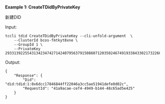 **Example 1: CreateTDidByPrivateKey**

新建DID

Input: 

```
tccli tdid CreateTDidByPrivateKey --cli-unfold-argument  \
    --ClusterId bcos-fmtkyt8xne \
    --GroupId 1 \
    --PrivateKey 29331392255431342347427142407956379150860712035024674919338433021732260496669
```

Output: 
```
{
    "Response": {
        "Did": "did:tdid:1:0x6dcc17846844ff22046a3cc5ae51941defe0d02c",
        "RequestId": "41a9acae-cef4-4949-b144-48c65ad5e425"
    }
}
```

